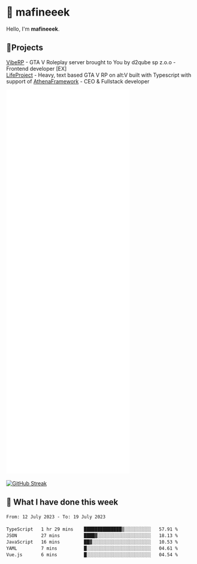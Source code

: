 # 👋 mafineeek
Hello, I'm **mafineeek**.

## 📝Projects

[VibeRP](https://v-rp.pl) - GTA V Roleplay server brought to You by d2qube sp z.o.o - Frontend developer [EX]
<br>
[LifeProject](https://github.com/LifeProject-Roleplay/) - Heavy, text based GTA V RP on alt:V built with Typescript with support of [AthenaFramework](https://github.com/Athena-Roleplay-Framework/) - CEO & Fullstack developer

![](./github-metrics.svg)

[![GitHub Streak](https://streak-stats.demolab.com/?user=mafineeek)](https://git.io/streak-stats)

## 📰 What I have done this week
<!--START_SECTION:waka-->

```txt
From: 12 July 2023 - To: 19 July 2023

TypeScript   1 hr 29 mins    ██████████████▒░░░░░░░░░░   57.91 %
JSON         27 mins         ████▓░░░░░░░░░░░░░░░░░░░░   18.13 %
JavaScript   16 mins         ██▓░░░░░░░░░░░░░░░░░░░░░░   10.53 %
YAML         7 mins          █░░░░░░░░░░░░░░░░░░░░░░░░   04.61 %
Vue.js       6 mins          █░░░░░░░░░░░░░░░░░░░░░░░░   04.54 %
```

<!--END_SECTION:waka-->
